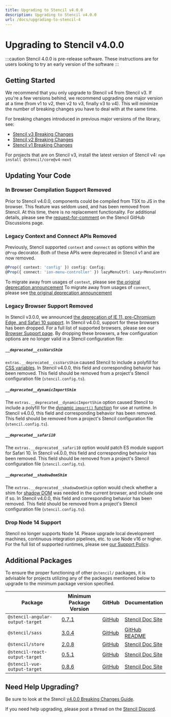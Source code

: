 ```yaml
---
title: Upgrading to Stencil v4.0.0
description: Upgrading to Stencil v4.0.0
url: /docs/upgrading-to-stencil-4
---
```


# Upgrading to Stencil v4.0.0

:::caution 
Stencil 4.0.0 is pre-release software.
These instructions are for users looking to try an early version of the software
:::

## Getting Started

We recommend that you only upgrade to Stencil v4 from Stencil v3.
If you're a few versions behind, we recommend upgrading one major version at a time (from v1 to v2, then v2 to v3, finally v3 to v4).
This will minimize the number of breaking changes you have to deal with at the same time.

For breaking changes introduced in previous major versions of the library, see:
- [Stencil v3 Breaking Changes](https://github.com/ionic-team/stencil/blob/main/BREAKING_CHANGES.md#stencil-v300)
- [Stencil v2 Breaking Changes](https://github.com/ionic-team/stencil/blob/main/BREAKING_CHANGES.md#stencil-two)
- [Stencil v1 Breaking Changes](https://github.com/ionic-team/stencil/blob/main/BREAKING_CHANGES.md#stencil-one)

For projects that are on Stencil v3, install the latest version of Stencil v4: `npm install @stencil/core@v4-next`

## Updating Your Code

### In Browser Compilation Support Removed

Prior to Stencil v4.0.0, components could be compiled from TSX to JS in the browser.
This feature was seldom used, and has been removed from Stencil.
At this time, there is no replacement functionality.
For additional details, please see the [request-for-comment](https://github.com/ionic-team/stencil/discussions/4134) on the Stencil GitHub Discussions page.

### Legacy Context and Connect APIs Removed

Previously, Stencil supported `context` and `connect` as options within the `@Prop` decorator.
Both of these APIs were deprecated in Stencil v1 and are now removed.

```ts
@Prop({ context: 'config' }) config: Config;
@Prop({ connect: 'ion-menu-controller' }) lazyMenuCtrl: Lazy<MenuController>;
```
To migrate away from usages of `context`, please see [the original deprecation announcement](https://github.com/ionic-team/stencil/blob/main/BREAKING_CHANGES.md#propcontext)
To migrate away from usages of `connect`, please see [the original deprecation announcement](https://github.com/ionic-team/stencil/blob/main/BREAKING_CHANGES.md#propconnect)

### Legacy Browser Support Removed


In Stencil v3.0.0, we announced [the deprecation of IE 11, pre-Chromium Edge, and Safari 10 support](#legacy-browser-support-fields-deprecated).
In Stencil v4.0.0, support for these browsers has been dropped.
For a full list of supported browsers, please see our [Browser Support page](../reference/browser-support.md).
By dropping these browsers, a few configuration options are no longer valid in a Stencil configuration file:

##### `__deprecated__cssVarsShim`

`extras.__deprecated__cssVarsShim` caused Stencil to include a polyfill for [CSS variables](https://developer.mozilla.org/en-US/docs/Web/CSS/--*).
In Stencil v4.0.0, this field and corresponding behavior has been removed.
This field should be removed from a project's Stencil configuration file (`stencil.config.ts`).

##### `__deprecated__dynamicImportShim`

The `extras.__deprecated__dynamicImportShim` option caused Stencil to include a polyfill for
the [dynamic `import()` function](https://developer.mozilla.org/en-US/docs/Web/JavaScript/Reference/Operators/import)
for use at runtime.
In Stencil v4.0.0, this field and corresponding behavior has been removed.
This field should be removed from a project's Stencil configuration file (`stencil.config.ts`).

##### `__deprecated__safari10`

The `extras.__deprecated__safari10` option would patch ES module support for Safari 10.
In Stencil v4.0.0, this field and corresponding behavior has been removed.
This field should be removed from a project's Stencil configuration file (`stencil.config.ts`).

##### `__deprecated__shadowDomShim`

The `extras.__deprecated__shadowDomShim` option would check whether a shim for [shadow
DOM](https://developer.mozilla.org/en-US/docs/Web/Web_Components/Using_shadow_DOM)
was needed in the current browser, and include one if so.
In Stencil v4.0.0, this field and corresponding behavior has been removed.
This field should be removed from a project's Stencil configuration file (`stencil.config.ts`).

### Drop Node 14 Support

Stencil no longer supports Node 14.
Please upgrade local development machines, continuous integration pipelines, etc. to use Node v16 or higher.
For the full list of supported runtimes, please see [our Support Policy](../reference/support-policy.md#javascript-runtime).

## Additional Packages

To ensure the proper functioning of other `@stencil/` packages, it is advisable for projects utilizing any of the packages mentioned below to upgrade to the minimum package version specified.

| Package                          | Minimum Package Version                                                                                                  | GitHub                                                            | Documentation                                               |
|----------------------------------|--------------------------------------------------------------------------------------------------------------------------|-------------------------------------------------------------------|-------------------------------------------------------------|
| `@stencil-angular-output-target` | [0.7.1](https://github.com/ionic-team/stencil-ds-output-targets/releases/tag/%40stencil%2Fangular-output-target%400.7.1) | [GitHub](https://github.com/ionic-team/stencil-ds-output-targets) | [Stencil Doc Site](../framework-integration/angular.md)     |
| `@stencil/sass`                  | [3.0.4](https://github.com/ionic-team/stencil-sass/releases/tag/v3.0.4)                                                  | [GitHub](https://github.com/ionic-team/stencil-sass)              | [GitHub README](https://github.com/ionic-team/stencil-sass) |
| `@stencil/store`                 | [2.0.8](https://github.com/ionic-team/stencil-store/releases/tag/v2.0.8)                                                 | [GitHub](https://github.com/ionic-team/stencil-store)             | [Stencil Doc Site](../guides/store.md)                      |
| `@stencil-react-output-target`   | [0.5.1](https://github.com/ionic-team/stencil-ds-output-targets/releases/tag/%40stencil%2Freact-output-target%400.5.1)   | [GitHub](https://github.com/ionic-team/stencil-ds-output-targets) | [Stencil Doc Site](../framework-integration/react.md)       |
| `@stencil-vue-output-target`     | [0.8.6](https://github.com/ionic-team/stencil-ds-output-targets/releases/tag/%40stencil%2Fvue-output-target%400.8.6)     | [GitHub](https://github.com/ionic-team/stencil-ds-output-targets) | [Stencil Doc Site](../framework-integration/vue.md)         |

## Need Help Upgrading?

Be sure to look at the Stencil [v4.0.0 Breaking Changes Guide](https://github.com/ionic-team/stencil/blob/main/BREAKING_CHANGES.md#stencil-v400).

If you need help upgrading, please post a thread on the [Stencil Discord](https://chat.stenciljs.com).
